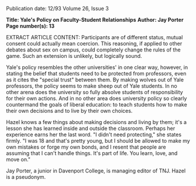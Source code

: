 Publication date: 12/93
Volume 26, Issue 3

**Title:  Yale's Policy on Faculty-Student Relationships**
**Author: Jay Porter**
**Page number(s): 13**

EXTRACT ARTICLE CONTENT:
Participants are of different status, mutual consent could actually mean coercion. This reasoning, if applied to other debates about sex on campus, could completely change the rules of the game. Such an extension is unlikely, but logically sound. 

Yale's policy resembles the other universities' in one clear way, however, in stating the belief that students need to be protected from professors, even as it cites the "special trust" between them. By making wolves out of Yale professors, the policy seems to make sheep out of Yale students. In no other arena does the university so fully absolve students of responsibility for their own actions. And in no other area does university policy so clearly countermand the goals of liberal education: to teach students how to make their own decisions and to live by their own choices. 

Hazel knows a few things about making decisions and living by them; it's a lesson she has learned inside and outside the classroom. Perhaps her experience earns her the last word. "I didn't need protecting," she states firmly. "I was 18 and that's pretty young, but I should be allowed to make my own mistakes or forge my own bonds, and I resent that people are assuming that I can't handle things. It's part of life. You learn, love, and move on." 

Jay Porter, a junior in Davenport College, is managing editor of TNJ. 
Hazel is a pseudonym.